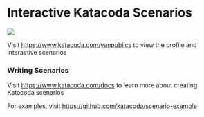 # Interactive Katacoda Scenarios

[![](http://shields.katacoda.com/katacoda/yanpublics/count.svg)](https://www.katacoda.com/yanpublics "Get your profile on Katacoda.com")

Visit https://www.katacoda.com/yanpublics to view the profile and interactive scenarios

### Writing Scenarios
Visit https://www.katacoda.com/docs to learn more about creating Katacoda scenarios

For examples, visit https://github.com/katacoda/scenario-example
